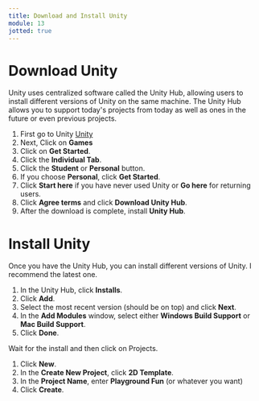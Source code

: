 ```yaml
---
title: Download and Install Unity
module: 13
jotted: true
---
```


# Download Unity

Unity uses centralized software called the Unity Hub, allowing users to install different versions of Unity on the same machine.  The Unity Hub allows you to support today's projects from today as well as ones in the future or even previous projects.

1. First go to Unity <a href="https://unity.com/" target="_new">Unity</a>
2. Next, Click on **Games**
3. Click on **Get Started**.
4. Click the **Individual Tab**.
5. Click the **Student** or **Personal** button.
6. If you choose **Personal**, click **Get Started**.
7. Click **Start here** if you have never used Unity or **Go here** for returning users.
7. Click **Agree terms** and click **Download Unity Hub**.
8. After the download is complete, install **Unity Hub**.

# Install Unity

Once you have the Unity Hub, you can install different versions of Unity.  I recommend the latest one.


1. In the Unity Hub, click **Installs**.
2. Click **Add**.
3. Select the most recent version (should be on top) and click **Next**.
4. In the **Add Modules** window, select either **Windows Build Support** or **Mac Build Support**.
5. Click **Done**.

Wait for the install and then click on Projects.

1. Click **New**.
2. In the **Create New Project**, click **2D Template**.
3. In the **Project Name**, enter **Playground Fun** (or whatever you want)
4. Click **Create**.





